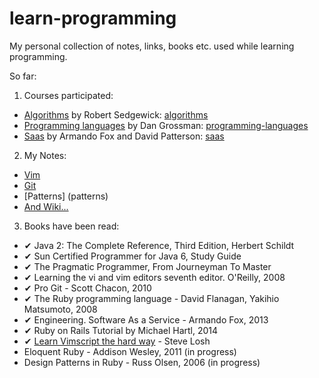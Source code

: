# learn-programming

My personal collection of notes, links, books etc. used while learning programming.

So far:

1. Courses participated:
  - [Algorithms](https://www.coursera.org/course/algs4partI) by Robert Sedgewick: [algorithms](course/algorithms)
  - [Programming languages](https://www.coursera.org/course/proglang) by Dan Grossman: [programming-languages](course/programming-languages)
  - [Saas](https://www.edx.org/course/engineering-software-service-uc-berkeleyx-cs169-1x) by Armando Fox and David Patterson: [saas](course/saas)
2. My Notes:
  - [Vim](note/vim.md)
  - [Git](note/git.md)
  - [Patterns] (patterns)
  - [And Wiki...](https://github.com/veelenga/learn-programming/wiki)
3. Books have been read:
  * ✔ Java 2: The Complete Reference, Third Edition, Herbert Schildt
  * ✔ Sun Certified Programmer for Java 6, Study Guide
  * ✔ The Pragmatic Programmer, From Journeyman To Master
  * ✔ Learning the vi and vim editors seventh editor. O'Reilly, 2008
  * ✔ Pro Git - Scott Chacon, 2010
  * ✔ The Ruby programming language - David Flanagan, Yakihio Matsumoto, 2008
  * ✔ Engineering. Software As a Service - Armando Fox, 2013
  * ✔ Ruby on Rails Tutorial by Michael Hartl, 2014
  * ✔ [Learn Vimscript the hard way](http://learnvimscriptthehardway.stevelosh.com/) - Steve Losh
  * Eloquent Ruby - Addison Wesley, 2011 (in progress)
  * Design Patterns in Ruby - Russ Olsen, 2006 (in progress)
